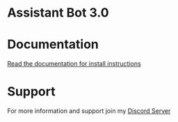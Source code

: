 # Assistant Bot 3.0

# Documentation
[Read the documentation for install instructions](https://assistant-bot.coolmlgplayer.me/)

# Support
For more information and support join my [Discord Server](https://discord.gg/RWn6Z9aVGj)
